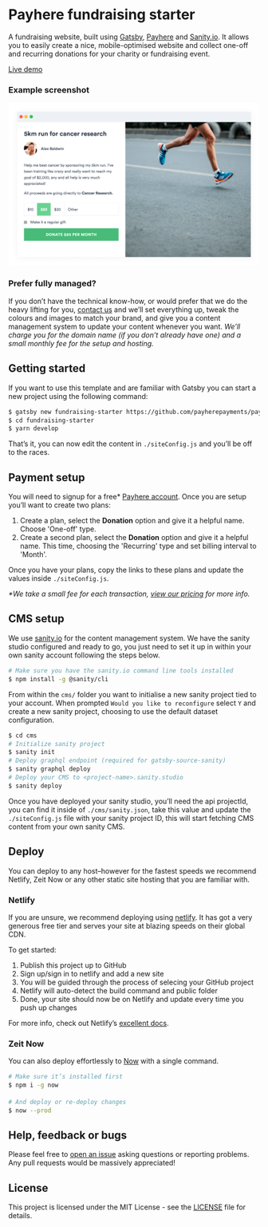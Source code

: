 # Payhere fundraising starter

A fundraising website, built using [Gatsby](https://www.gatsbyjs.org), [Payhere](https://payhere.co) and [Sanity.io](https://www.sanity.io/). It allows you to easily create a nice, mobile-optimised website and collect one-off and recurring donations for your charity or fundraising event.

[Live demo](https://fundraising.now.sh/)

### Example screenshot

![Fundraising example](./fundraiser-example.png)

### Prefer fully managed?

If you don’t have the technical know-how, or would prefer that we do the heavy lifting for you, [contact us](mailto:hello@payhere.co) and we’ll set everything up, tweak the colours and images to match your brand, and give you a content management system to update your content whenever you want. *We’ll charge you for the domain name (if you don’t already have one) and a small monthly fee for the setup and hosting.*

## Getting started

If you want to use this template and are familiar with Gatsby you can start a new project using the following command:

```sh
$ gatsby new fundraising-starter https://github.com/payherepayments/payhere-starter-fundraising
$ cd fundraising-starter
$ yarn develop
```

That’s it, you can now edit the content in `./siteConfig.js` and you’ll be off to the races.

## Payment setup

You will need to signup for a free* [Payhere account](https://app.payhere.co/signups/new?plan=starter). Once you are setup you’ll want to create two plans:

1. Create a plan, select the **Donation** option and give it a helpful name. Choose 'One-off' type.
2. Create a second plan, select the **Donation** option and give it a helpful name. This time, choosing the 'Recurring' type and set billing interval to 'Month'.

Once you have your plans, copy the links to these plans and update the values inside `./siteConfig.js`.

*\*We take a small fee for each transaction, [view our pricing](https://payhere.co/pricing/) for more info.*

## CMS setup

We use [sanity.io](https://www.sanity.io/) for the content management system. We have the sanity studio configured and ready to go, you just need to set it up in within your own sanity account following the steps below.

```sh
# Make sure you have the sanity.io command line tools installed
$ npm install -g @sanity/cli
```

From within the `cms/` folder you want to initialise a new sanity project tied to your account. When prompted `Would you like to reconfigure` select `Y` and create a new sanity project, choosing to use the default dataset configuration.

```sh
$ cd cms
# Initialize sanity project
$ sanity init
# Deploy graphql endpoint (required for gatsby-source-sanity)
$ sanity graphql deploy
# Deploy your CMS to <project-name>.sanity.studio
$ sanity deploy
```

Once you have deployed your sanity studio, you’ll need the api projectId, you can find it inside of `./cms/sanity.json`, take this value and update the `./siteConfig.js` file with your sanity project ID, this will start fetching CMS content from your own sanity CMS.

## Deploy

You can deploy to any host–however for the fastest speeds we recommend Netlify, Zeit Now or any other static site hosting that you are familiar with.

### Netlify

If you are unsure, we recommend deploying using [netlify](https://www.netlify.com/). It has got a very generous free tier and serves your site at blazing speeds on their global CDN.

To get started:
1. Publish this project up to GitHub
2. Sign up/sign in to netlify and add a new site
3. You will be guided through the process of selecing your GitHub project
4. Netlify will auto-detect the build command and public folder
5. Done, your site should now be on Netlify and update every time you push up changes

For more info, check out Netlify’s [excellent docs](https://docs.netlify.com/#get-started).

### Zeit Now

You can also deploy effortlessly to [Now](https://zeit.co/home) with a single command.

```sh
# Make sure it’s installed first
$ npm i -g now

# And deploy or re-deploy changes
$ now --prod
```

## Help, feedback or bugs

Please feel free to [open an issue](/payherepayments/payhere-starter-fundraising/issues/new) asking questions or reporting problems. Any pull requests would be massively appreciated!

## License

This project is licensed under the MIT License - see the [LICENSE](LICENSE) file for details.
